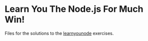 Learn You The Node.js For Much Win!
===================================

Files for the solutions to the [learnyounode](https://github.com/rvagg/learnyounode)
exercises.